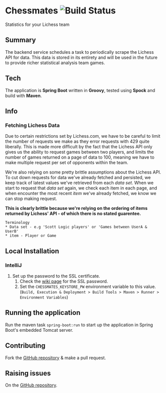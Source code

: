 # Chessmates ![Build Status](https://travis-ci.org/bjedrzejewski/chessmates.svg?branch=master)
   Statistics for your Lichess team 
   
   ## Summary
   
   The backend service schedules a task to periodically scrape the Lichess API for data. This data is stored in its entirety
    and will be used in the future to provide richer statistical analysis team games.
    
   ## Tech
   
   The application is **Spring Boot** written in **Groovy**, tested using **Spock** and build with **Maven**.
   
   ## Info
    
   ### Fetching Lichess Data
    
   Due to certain restrictions set by Lichess.com, we have to be careful to limit the number of requests we make as they 
    error requests with 429 quite liberally. This is made more difficult by the fact that the Lichess API only gives us the
    ability to request games between two players, and limits the number of games returned on a page of data to 100, meaning
    we have to make multiple request per set of opponents within the team.
    
   We're also relying on some pretty brittle assumptions about the Lichess API. To cut down requests for data we've already
   fetched and persisted, we keep track of latest values we've retrieved from each *data set*. When we start to request that
   *data set* again, we check each item in each page, and when encounter the most recent *item* we've already fetched, we know
    we can stop making request. 
    
   **This is clearly brittle because we're relying on the ordering of items returned by Lichess' API -
    of which there is no stated guarentee.**
    
    Terminology
    * Data set - e.g 'Scott Logic players' or 'Games between UserA & UserB'
    * item - Player or Game
   
   ## Local Installation
   
   ### IntelliJ
   
   1. Set up the password to the SSL certificate.
       1. Check the [wiki page](https://int.scottlogic.co.uk/wiki/Chessmates) for the SSL password.
       1. Set the `CHESSMATES_KEYSTORE_PW` environment variable to this value.(`Build, Execution & Deployment > Build Tools > Maven > Runner > Environment Variables`)
   
  
   ## Running the application
   
   Run the maven task `spring-boot:run` to start up the application in Spring Boot's embedded Tomcat server.
    
   ## Contributing
   
   Fork the [GitHub repository](https://github.com/bjedrzejewski/chessmates) & make a pull request.
   
   ## Raising issues
   
   On the [GitHub repository](https://github.com/bjedrzejewski/chessmates).